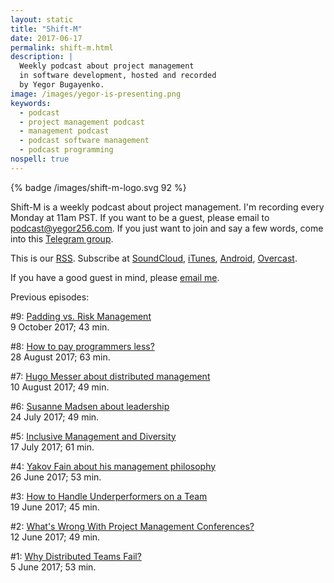 ```yaml
---
layout: static
title: "Shift-M"
date: 2017-06-17
permalink: shift-m.html
description: |
  Weekly podcast about project management
  in software development, hosted and recorded
  by Yegor Bugayenko.
image: /images/yegor-is-presenting.png
keywords:
  - podcast
  - project management podcast
  - management podcast
  - podcast software management
  - podcast programming
nospell: true
---
```


{% badge /images/shift-m-logo.svg 92 %}

Shift-M is a weekly podcast about project management. I'm recording
every Monday at 11am PST. If you want to be a guest, please email to
[podcast@yegor256.com](mailto:podcast@yegor256.com). If you just
want to join and say a few words, come into this
[Telegram group](https://t.me/joinchat/AAAAAEJFMRzsRTRxM3ec6A).

This is our [RSS](http://feeds.soundcloud.com/users/soundcloud:users:92341909/sounds.rss).
Subscribe at
[SoundCloud](https://soundcloud.com/yegor256),
[iTunes](https://itunes.apple.com/us/podcast/yegor256-podcast/id1150826721),
[Android](http://subscribeonandroid.com/feeds.soundcloud.com/users/soundcloud:users:92341909/sounds.rss),
[Overcast](https://overcast.fm/itunes1150826721/yegor256-podcast).

If you have a good guest in mind, please [email me](mailto:podcast@yegor256.com).

Previous episodes:

&#35;9: [Padding vs. Risk Management](/shift-m/2017/9.html)<br/>
9 October 2017; 43 min.

&#35;8: [How to pay programmers less?](/shift-m/2017/8.html)<br/>
28 August 2017; 63 min.

&#35;7: [Hugo Messer about distributed management](/shift-m/2017/7.html)<br/>
10 August 2017; 49 min.

&#35;6: [Susanne Madsen about leadership](/shift-m/2017/6.html)<br/>
24 July 2017; 49 min.

&#35;5: [Inclusive Management and Diversity](/shift-m/2017/5.html)<br/>
17 July 2017; 61 min.

&#35;4: [Yakov Fain about his management philosophy](/podcast/2017/4.html)<br/>
26 June 2017; 53 min.

&#35;3: [How to Handle Underperformers on a Team](/podcast/2017/3.html)<br/>
19 June 2017; 45 min.

&#35;2: [What's Wrong With Project Management Conferences?](/podcast/2017/2.html)<br/>
12 June 2017; 49 min.

&#35;1: [Why Distributed Teams Fail?](/podcast/2017/1.html)<br/>
5 June 2017; 53 min.
